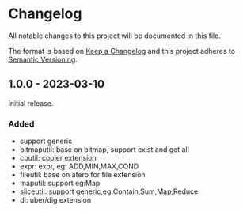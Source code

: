 # Changelog
All notable changes to this project will be documented in this file.

The format is based on [Keep a Changelog](http://keepachangelog.com/en/1.0.0/)
and this project adheres to [Semantic Versioning](http://semver.org/spec/v2.0.0.html).



## 1.0.0 - 2023-03-10
Initial release.
### Added
- support generic
- bitmaputil: base on bitmap, support exist and get all
- cputil:  copier extension
- expr: expr, eg: ADD,MIN,MAX,COND
- fileutil: base on afero for file extension
- maputil: support eg:Map
- sliceutil: support generic,eg:Contain,Sum,Map,Reduce
- di: uber/dig extension